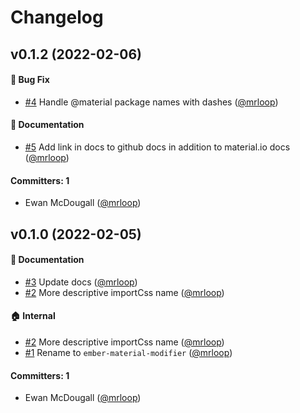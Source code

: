 # Changelog


## v0.1.2 (2022-02-06)

#### :bug: Bug Fix
* [#4](https://github.com/mrloop/ember-material-modifier/pull/4) Handle @material package names with dashes ([@mrloop](https://github.com/mrloop))

#### :memo: Documentation
* [#5](https://github.com/mrloop/ember-material-modifier/pull/5) Add link in docs to github docs in addition to material.io docs ([@mrloop](https://github.com/mrloop))

#### Committers: 1
- Ewan McDougall ([@mrloop](https://github.com/mrloop))

## v0.1.0 (2022-02-05)

#### :memo: Documentation
* [#3](https://github.com/mrloop/ember-material-modifier/pull/3) Update docs ([@mrloop](https://github.com/mrloop))
* [#2](https://github.com/mrloop/ember-material-modifier/pull/2) More descriptive importCss name ([@mrloop](https://github.com/mrloop))

#### :house: Internal
* [#2](https://github.com/mrloop/ember-material-modifier/pull/2) More descriptive importCss name ([@mrloop](https://github.com/mrloop))
* [#1](https://github.com/mrloop/ember-material-modifier/pull/1) Rename to `ember-material-modifier` ([@mrloop](https://github.com/mrloop))

#### Committers: 1
- Ewan McDougall ([@mrloop](https://github.com/mrloop))

